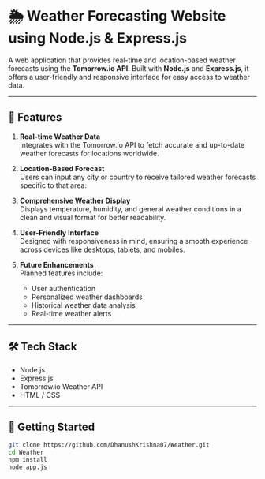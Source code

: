 # 🌦️ Weather Forecasting Website using Node.js & Express.js

A web application that provides real-time and location-based weather forecasts using the **Tomorrow.io API**. Built with **Node.js** and **Express.js**, it offers a user-friendly and responsive interface for easy access to weather data.

---

## 🚀 Features

1. **Real-time Weather Data**  
   Integrates with the Tomorrow.io API to fetch accurate and up-to-date weather forecasts for locations worldwide.

2. **Location-Based Forecast**  
   Users can input any city or country to receive tailored weather forecasts specific to that area.

3. **Comprehensive Weather Display**  
   Displays temperature, humidity, and general weather conditions in a clean and visual format for better readability.

4. **User-Friendly Interface**  
   Designed with responsiveness in mind, ensuring a smooth experience across devices like desktops, tablets, and mobiles.

5. **Future Enhancements**  
   Planned features include:
   - User authentication  
   - Personalized weather dashboards  
   - Historical weather data analysis  
   - Real-time weather alerts

---

## 🛠️ Tech Stack

- Node.js  
- Express.js  
- Tomorrow.io Weather API  
- HTML / CSS

---

## 🚀 Getting Started

```bash
git clone https://github.com/DhanushKrishna07/Weather.git
cd Weather
npm install
node app.js
